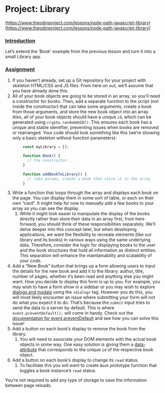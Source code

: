 # Project: Library

(https://www.theodinproject.com/lessons/node-path-javascript-library)[https://www.theodinproject.com/lessons/node-path-javascript-library]

### [Introduction](#introduction)

Let’s extend the ‘Book’ example from the previous lesson and turn it into a small Library app.

### [Assignment](#assignment)

1.  If you haven’t already, set up a Git repository for your project with skeleton HTML/CSS and JS files. From here on out, we’ll assume that you have already done this.
2.  All of your book objects are going to be stored in an array, so you’ll need a constructor for books. Then, add a separate function to the script (not inside the constructor) that can take some arguments, create a book from those arguments, and store the new book object into an array. Also, all of your book objects should have a unique `id`, which can be generated using `crypto.randomUUID()`. This ensures each book has a unique and stable identifier, preventing issues when books are removed or rearranged. Your code should look something like this (we’re showing only a basic skeleton without function parameters):
```js
        const myLibrary = [];
        
        function Book() {
          // the constructor...
        }
        
        function addBookToLibrary() {
          // take params, create a book then store it in the array
        }
```
3.  Write a function that loops through the array and displays each book on the page. You can display them in some sort of table, or each on their own “card”. It might help for now to manually add a few books to your array so you can see the display.
    1.  While it might look easier to manipulate the display of the books directly rather than store their data in an array first, from here forward, you should think of these responsibilities separately. We’ll delve deeper into this concept later, but when developing applications, we want the flexibility to recreate elements (like our library and its books) in various ways using the same underlying data. Therefore, consider the logic for displaying books to the user and the book structures that hold all information as distinct entities. This separation will enhance the maintainability and scalability of your code.
4.  Add a “New Book” button that brings up a form allowing users to input the details for the new book and add it to the library: author, title, number of pages, whether it’s been read and anything else you might want. How you decide to display this form is up to you. For example, you may wish to have a form show in a sidebar or you may wish to explore [dialogs and modals](https://developer.mozilla.org/en-US/docs/Web/HTML/Element/dialog) using the `<dialog>` tag. However you do this, you will most likely encounter an issue where submitting your form will not do what you expect it to do. That’s because the `submit` input tries to send the data to a server by default. This is where `event.preventDefault();` will come in handy. Check out the [documentation for event.preventDefault](https://developer.mozilla.org/en-US/docs/Web/API/Event/preventDefault) and see how you can solve this issue!
5.  Add a button on each book’s display to remove the book from the library.
    1.  You will need to associate your DOM elements with the actual book objects in some way. One easy solution is giving them a [data-attribute](https://developer.mozilla.org/en-US/docs/Learn_web_development/Howto/Solve_HTML_problems/Use_data_attributes) that corresponds to the unique `id` of the respective book object.
6.  Add a button on each book’s display to change its `read` status.
    1.  To facilitate this you will want to create `Book` prototype function that toggles a book instance’s `read` status.

You’re not required to add any type of storage to save the information between page reloads.